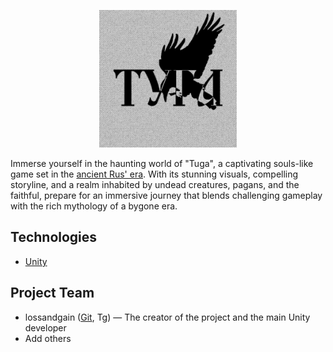 <p align="center">
    <img src="/imgs/tuga.jpg" width="220" height="220" />
</p>

Immerse yourself in the haunting world of "Tuga", a captivating souls-like game set in the [ancient Rus' era](https://es.wikipedia.org/wiki/Rus_de_Kiev). With its stunning visuals, compelling storyline, and a realm inhabited by undead creatures, pagans, and the faithful, prepare for an immersive journey that blends challenging gameplay with the rich mythology of a bygone era.

## Technologies
- [Unity](https://unity.com/)

## Project Team

- lossandgain ([Git](https://github.com/lossandgain), Tg) — The creator of the project and the main Unity developer
- Add others
